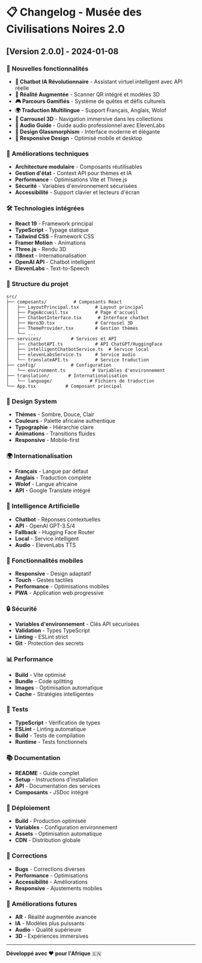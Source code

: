 # 📋 Changelog - Musée des Civilisations Noires 2.0

## [Version 2.0.0] - 2024-01-08

### 🎉 Nouvelles fonctionnalités
- **🤖 Chatbot IA Révolutionnaire** - Assistant virtuel intelligent avec API réelle
- **📱 Réalité Augmentée** - Scanner QR intégré et modèles 3D
- **🎮 Parcours Gamifiés** - Système de quêtes et défis culturels
- **🌍 Traduction Multilingue** - Support Français, Anglais, Wolof
- **🎨 Carrousel 3D** - Navigation immersive dans les collections
- **🎵 Audio Guide** - Guide audio professionnel avec ElevenLabs
- **🎨 Design Glassmorphism** - Interface moderne et élégante
- **📱 Responsive Design** - Optimisé mobile et desktop

### 🔧 Améliorations techniques
- **Architecture modulaire** - Composants réutilisables
- **Gestion d'état** - Context API pour thèmes et IA
- **Performance** - Optimisations Vite et Three.js
- **Sécurité** - Variables d'environnement sécurisées
- **Accessibilité** - Support clavier et lecteurs d'écran

### 🛠️ Technologies intégrées
- **React 19** - Framework principal
- **TypeScript** - Typage statique
- **Tailwind CSS** - Framework CSS
- **Framer Motion** - Animations
- **Three.js** - Rendu 3D
- **i18next** - Internationalisation
- **OpenAI API** - Chatbot intelligent
- **ElevenLabs** - Text-to-Speech

### 📁 Structure du projet
```
src/
├── composants/          # Composants React
│   ├── LayoutPrincipal.tsx      # Layout principal
│   ├── PageAccueil.tsx          # Page d'accueil
│   ├── ChatbotInterface.tsx      # Interface chatbot
│   ├── Hero3D.tsx               # Carrousel 3D
│   ├── ThemeProvider.tsx        # Gestion thèmes
│   └── ...
├── services/           # Services et API
│   ├── chatbotAPI.ts            # API ChatGPT/HuggingFace
│   ├── intelligentChatbotService.ts  # Service local
│   ├── elevenLabsService.ts     # Service audio
│   └── translateAPI.ts          # Service traduction
├── config/             # Configuration
│   └── environment.ts          # Variables d'environnement
├── translation/       # Internationalisation
│   └── language/              # Fichiers de traduction
└── App.tsx           # Composant principal
```

### 🎨 Design System
- **Thèmes** - Sombre, Douce, Clair
- **Couleurs** - Palette africaine authentique
- **Typographie** - Hiérarchie claire
- **Animations** - Transitions fluides
- **Responsive** - Mobile-first

### 🌍 Internationalisation
- **Français** - Langue par défaut
- **Anglais** - Traduction complète
- **Wolof** - Langue africaine
- **API** - Google Translate intégré

### 🤖 Intelligence Artificielle
- **Chatbot** - Réponses contextuelles
- **API** - OpenAI GPT-3.5/4
- **Fallback** - Hugging Face Router
- **Local** - Service intelligent
- **Audio** - ElevenLabs TTS

### 📱 Fonctionnalités mobiles
- **Responsive** - Design adaptatif
- **Touch** - Gestes tactiles
- **Performance** - Optimisations mobiles
- **PWA** - Application web progressive

### 🔒 Sécurité
- **Variables d'environnement** - Clés API sécurisées
- **Validation** - Types TypeScript
- **Linting** - ESLint strict
- **Git** - Protection des secrets

### 📊 Performance
- **Build** - Vite optimisé
- **Bundle** - Code splitting
- **Images** - Optimisation automatique
- **Cache** - Stratégies intelligentes

### 🧪 Tests
- **TypeScript** - Vérification de types
- **ESLint** - Linting automatique
- **Build** - Tests de compilation
- **Runtime** - Tests fonctionnels

### 📚 Documentation
- **README** - Guide complet
- **Setup** - Instructions d'installation
- **API** - Documentation des services
- **Composants** - JSDoc intégré

### 🚀 Déploiement
- **Build** - Production optimisée
- **Variables** - Configuration environnement
- **Assets** - Optimisation automatique
- **CDN** - Distribution globale

### 🐛 Corrections
- **Bugs** - Corrections diverses
- **Performance** - Optimisations
- **Accessibilité** - Améliorations
- **Responsive** - Ajustements mobiles

### 🔄 Améliorations futures
- **AR** - Réalité augmentée avancée
- **IA** - Modèles plus puissants
- **Audio** - Qualité supérieure
- **3D** - Expériences immersives

---

**Développé avec ❤️ pour l'Afrique** 🇸🇳
